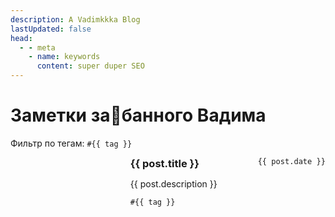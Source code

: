 ```yaml
---
description: A Vadimkkka Blog
lastUpdated: false
head:
  - - meta
    - name: keywords
      content: super duper SEO
---
```


# Заметки за🫠банного Вадима

<script setup>
import { ref, computed } from 'vue'
import { withBase } from 'vitepress'
import { data } from '../../.vitepress/posts.data.ts'
// import CountdownTimer from '../../.vitepress/countdown-timer.vue'

const tags = new Set(data.flatMap(post => post.tags))
const selected = ref(new Set())

function onClick(tag) {
  if (selected.value.has(tag)) selected.value.delete(tag)
  else selected.value.add(tag)
}

const filteredPosts = computed(() => {
  if (selected.value.size === 0) return data
  return data.filter(post => post.tags.some(x => selected.value.has(x)))
})
</script>

<!-- <p class="info">
  <span>Новая статья <code>каждую неделю</code></span>
  <CountdownTimer />
</p> -->

<p class="tag-filter">Фильтр по тегам:
  <code
    v-for="tag in tags"
    :key="tag"
    :class="{ selected: selected.has(tag) }"
    @click="onClick(tag)"
  >#{{ tag }}</code>
</p>

<ul class="articles">
  <li v-for="(post, i) in filteredPosts" :key="i">
    <img v-if="post.preview" :src="post.preview" />
    <div>
      <kbd>{{ post.date }}</kbd>
      <h3><a :href="withBase(post.url)">{{ post.title }}</a></h3>
      <p>{{ post.description }}</p>
      <code v-for="tag in post.tags">#{{ tag }}</code>
    </div>
  </li>
</ul>

<style scoped>
.info {
  display: flex;
  justify-content: space-between;
}

.tag-filter code {
  cursor: pointer;
}

.tag-filter code,
.articles code {
  margin-right: 8px;
}

.tag-filter code.selected {
  border: 1px solid var(--vp-code-color);
}

code {
  user-select: none;
  white-space: nowrap;
}

kbd {
  float: right;
  font-size: 12px;
}

li {
  list-style: decimal;
}

li + li {
  margin-top: 16px;
}

li h3 {
  margin: unset;
}

@media (min-width: 600px)  {
  li {
    display: grid;
    grid-template-columns: 30% 1fr;
    gap: 24px;
  }
}

@media (max-width: 600px) {
  .info {
    flex-direction: column;
  }
  li img {
    display: none;
  }
}
</style>
